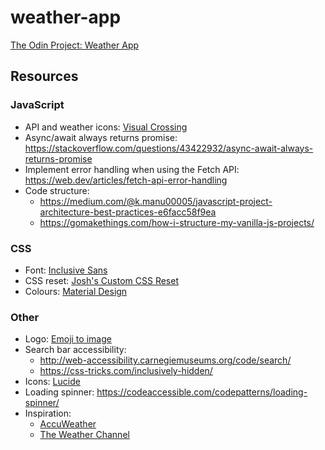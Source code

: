 # weather-app

[The Odin Project: Weather App](https://www.theodinproject.com/lessons/node-path-javascript-weather-app)

## Resources

### JavaScript

- API and weather icons: [Visual Crossing](https://www.visualcrossing.com/)
- Async/await always returns promise: https://stackoverflow.com/questions/43422932/async-await-always-returns-promise
- Implement error handling when using the Fetch API: https://web.dev/articles/fetch-api-error-handling
- Code structure:
  - https://medium.com/@k.manu00005/javascript-project-architecture-best-practices-e6facc58f9ea
  - https://gomakethings.com/how-i-structure-my-vanilla-js-projects/

### CSS

- Font: [Inclusive Sans](https://fonts.google.com/specimen/Inclusive+Sans)
- CSS reset: [Josh's Custom CSS Reset](https://www.joshwcomeau.com/css/custom-css-reset/)
- Colours: [Material Design](https://m2.material.io/design/color/the-color-system.html)

### Other

- Logo: [Emoji to image](https://emoji.aranja.com/)
- Search bar accessibility:
  - http://web-accessibility.carnegiemuseums.org/code/search/
  - https://css-tricks.com/inclusively-hidden/
- Icons: [Lucide](https://lucide.dev/)
- Loading spinner: https://codeaccessible.com/codepatterns/loading-spinner/
- Inspiration:
  - [AccuWeather](https://www.accuweather.com)
  - [The Weather Channel](https://weather.com)
